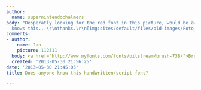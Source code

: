 ```yaml
---
author:
  name: supernintendochalmers
body: "Desperatly looking for the red font in this picture, would be awesome if someone
  knows this...\r\nthanks.\r\n[img:sites/default/files/old-images/Foto_4417.JPG]"
comments:
- author:
    name: Jan
    picture: 112311
  body: <a href="http://www.myfonts.com/fonts/bitstream/brush-738/">Brush 738</a>.
  created: '2013-05-30 21:56:25'
date: '2013-05-30 21:45:05'
title: Does anyone know this handwritten/script font?

---
```

